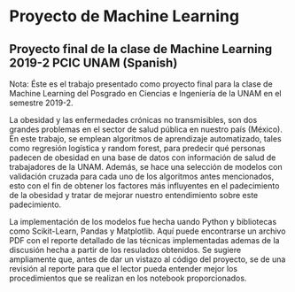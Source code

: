 # Proyecto de Machine Learning
## Proyecto final de la clase de Machine Learning 2019-2 PCIC UNAM (Spanish)

Nota: Éste es el trabajo presentado como proyecto final para la clase de Machine Learning del Posgrado en Ciencias e Ingeniería de la UNAM en el semestre 2019-2. 

La obesidad y las enfermedades crónicas no transmisibles, son dos grandes problemas en el sector de salud pública en nuestro país (México). En este trabajo, se emplean algoritmos de aprendizaje automatizado, tales como regresión logística y random forest, para predecir qué personas padecen de obesidad en una base de datos con información de salud de trabajadores de la UNAM. Además, se hace una selección de modelos con validación cruzada para cada uno de los algoritmos antes mencionados, esto con el fin de obtener los factores más influyentes en el padecimiento de la obesidad y tratar de mejorar nuestro entendimiento sobre este padecimiento. 

La implementación de los modelos fue hecha uando Python y bibliotecas como Scikit-Learn, Pandas y Matplotlib. Aquí puede encontrarse un archivo PDF con el reporte detallado de las técnicas implementadas ademas de la discusión hecha a partir de los resulados obtenidos. Se sugiere ampliamente que, antes de dar un vistazo al código del proyecto, se de una revisión al reporte para que el lector pueda entender mejor los procedimientos que se realizan en los notebook proporcionados.
